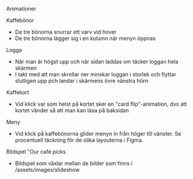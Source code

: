 Animationer

Kaffebönor
- De tre bönorna snurrar ett varv vid hover
- De tre bönorna lägger sig i en kolumn när menyn öppnas

Logga
- När man är högst upp och när sidan laddas om täcker loggan hela skärmen
- I takt med att man skrollar ner minskar loggan i storlek och flyttar slutligen upp pch landar i skärmens övre vänstra hörn

Kaffekort
- Vid klick var som helst på kortet sker en "card flip"-animation, dvs att kortet vänder så att man kan läsa på baksidan

Meny
- Vid klick på kaffebönorna glider menyn in från höger till vänster. Se procentuell täckning för de olika layouterna i Figma.

Bildspel "Our café picks
- Bildspel som växlar mellan de bilder som finns i /assets/images/slideshow
